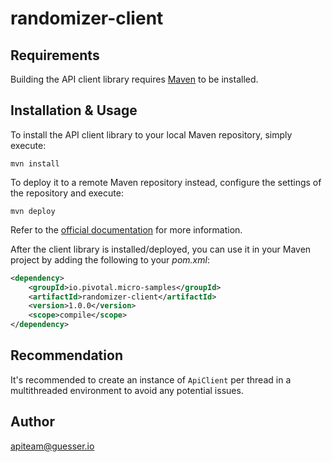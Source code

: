# randomizer-client

## Requirements

Building the API client library requires [Maven](https://maven.apache.org/) to be installed.

## Installation & Usage

To install the API client library to your local Maven repository, simply execute:

```shell
mvn install
```

To deploy it to a remote Maven repository instead, configure the settings of the repository and execute:

```shell
mvn deploy
```

Refer to the [official documentation](https://maven.apache.org/plugins/maven-deploy-plugin/usage.html) for more information.

After the client library is installed/deployed, you can use it in your Maven project by adding the following to your *pom.xml*:

```xml
<dependency>
    <groupId>io.pivotal.micro-samples</groupId>
    <artifactId>randomizer-client</artifactId>
    <version>1.0.0</version>
    <scope>compile</scope>
</dependency>

```

## Recommendation

It's recommended to create an instance of `ApiClient` per thread in a multithreaded environment to avoid any potential issues.

## Author

apiteam@guesser.io



